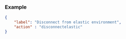 ### Example

```json
{
    "label": "Disconnect from elastic environment",
    "action" : "disconnectelastic"
}
```
